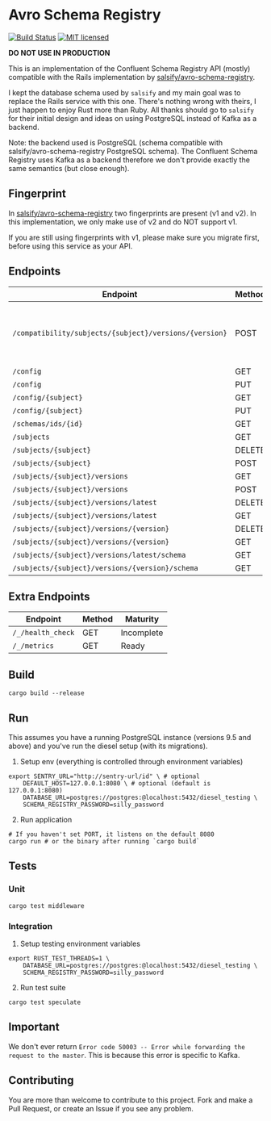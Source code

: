 # Avro Schema Registry

[![Build Status](https://travis-ci.org/nlopes/avro-schema-registry.svg?branch=master)](https://travis-ci.org/nlopes/avro-schema-registry)
[![MIT licensed](https://img.shields.io/badge/license-MIT-blue.svg)](https://github.com/nlopes/avro-schema-registry/blob/master/LICENSE)

**DO NOT USE IN PRODUCTION**

This is an implementation of the Confluent Schema Registry API (mostly) compatible with
the Rails implementation by
[salsify/avro-schema-registry](https://github.com/salsify/avro-schema-registry).

I kept the database schema used by `salsify` and my main goal was to replace the Rails
service with this one. There's nothing wrong with theirs, I just happen to enjoy Rust more
than Ruby. All thanks should go to `salsify` for their initial design and ideas on using
PostgreSQL instead of Kafka as a backend.

Note: the backend used is PostgreSQL (schema compatible with salsify/avro-schema-registry
PostgreSQL schema). The Confluent Schema Registry uses Kafka as a backend therefore we
don't provide exactly the same semantics (but close enough).

## Fingerprint

In [salsify/avro-schema-registry](https://github.com/salsify/avro-schema-registry) two
fingerprints are present (v1 and v2). In this implementation, we only make use of v2 and
do NOT support v1.

If you are still using fingerprints with v1, please make sure you migrate first, before
using this service as your API.

## Endpoints

| Endpoint | Method | Maturity |
|---|---|---|
| `/compatibility/subjects/{subject}/versions/{version}` | POST | Ready (NONE, BACKWARD, FORWARD, FULL); Unimplemented (TRANSITIVE) |
| `/config` | GET | Ready |
| `/config` | PUT | Ready |
| `/config/{subject}` | GET | Ready |
| `/config/{subject}` | PUT | Ready |
| `/schemas/ids/{id}`| GET | Ready |
| `/subjects` | GET | Ready |
| `/subjects/{subject}` | DELETE | Ready |
| `/subjects/{subject}` | POST | Ready |
| `/subjects/{subject}/versions` | GET | Ready |
| `/subjects/{subject}/versions` | POST | Ready |
| `/subjects/{subject}/versions/latest` | DELETE | Ready |
| `/subjects/{subject}/versions/latest` | GET | Ready |
| `/subjects/{subject}/versions/{version}` | DELETE | Ready |
| `/subjects/{subject}/versions/{version}` | GET | Ready |
| `/subjects/{subject}/versions/latest/schema` | GET | Ready |
| `/subjects/{subject}/versions/{version}/schema` | GET | Ready |

## Extra Endpoints

| Endpoint | Method | Maturity |
|---|---|---|
| `/_/health_check` | GET | Incomplete |
| `/_/metrics` | GET | Ready |


## Build

```
cargo build --release
```

## Run

This assumes you have a running PostgreSQL instance (versions 9.5 and above) and
you've run the diesel setup (with its migrations).

1) Setup env (everything is controlled through environment variables)
```
export SENTRY_URL="http://sentry-url/id" \ # optional
    DEFAULT_HOST=127.0.0.1:8080 \ # optional (default is 127.0.0.1:8080)
    DATABASE_URL=postgres://postgres:@localhost:5432/diesel_testing \
    SCHEMA_REGISTRY_PASSWORD=silly_password
```

2) Run application
```
# If you haven't set PORT, it listens on the default 8080
cargo run # or the binary after running `cargo build`
```

## Tests

### Unit

```
cargo test middleware
```

### Integration

1) Setup testing environment variables
```
export RUST_TEST_THREADS=1 \
    DATABASE_URL=postgres://postgres:@localhost:5432/diesel_testing \
    SCHEMA_REGISTRY_PASSWORD=silly_password
```

2) Run test suite
```
cargo test speculate
```

## Important

We don't ever return `Error code 50003 -- Error while forwarding the request to the
master`. This is because this error is specific to Kafka.

## Contributing

You are more than welcome to contribute to this project. Fork and make a Pull Request, or
create an Issue if you see any problem.
